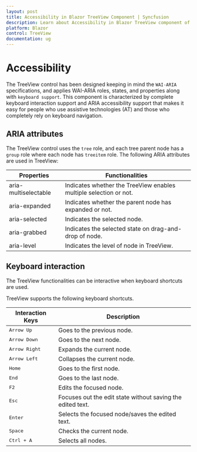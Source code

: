 ```yaml
---
layout: post
title: Accessibility in Blazor TreeView Component | Syncfusion 
description: Learn about Accessibility in Blazor TreeView component of Syncfusion, and more details.
platform: Blazor
control: TreeView
documentation: ug
---
```


# Accessibility

The TreeView control has been designed keeping in mind the `WAI-ARIA` specifications, and applies WAI-ARIA roles, states, and properties along with `keyboard support`. This component is characterized
by complete keyboard interaction support and ARIA accessibility support that makes it easy for people who use assistive technologies (AT) and those who completely rely on keyboard navigation.

## ARIA attributes

The TreeView control uses the `tree` role, and each tree parent node has a `group` role where each node has `treeitem` role. The following ARIA attributes are used in TreeView:

| **Properties** | **Functionalities** |
| --- | --- |
| aria-multiselectable | Indicates whether the TreeView enables multiple selection or not. |
| aria-expanded | Indicates whether the parent node has expanded or not. |
| aria-selected | Indicates the selected node. |
| aria-grabbed | Indicates the selected state on drag-and-drop of node. |
| aria-level | Indicates the level of node in TreeView. |

## Keyboard interaction

The TreeView functionalities can be interactive when keyboard shortcuts are used.

TreeView supports the following keyboard shortcuts.

| Interaction Keys | Description |
|------|---------|
| <kbd>Arrow Up</kbd> | Goes to the previous node. |
| <kbd>Arrow Down</kbd> | Goes to the next node. |
| <kbd>Arrow Right</kbd> | Expands the current node. |
| <kbd>Arrow Left</kbd> | Collapses the current node. |
| <kbd>Home</kbd> | Goes to the first node. |
| <kbd>End</kbd> | Goes to the last node. |
| <kbd>F2</kbd> | Edits the focused node. |
| <kbd>Esc</kbd> | Focuses out the edit state without saving the edited text. |
| <kbd>Enter</kbd> | Selects the focused node/saves the edited text. |
| <kbd>Space</kbd> | Checks the current node. |
| <kbd>Ctrl + A</kbd> | Selects all nodes. |